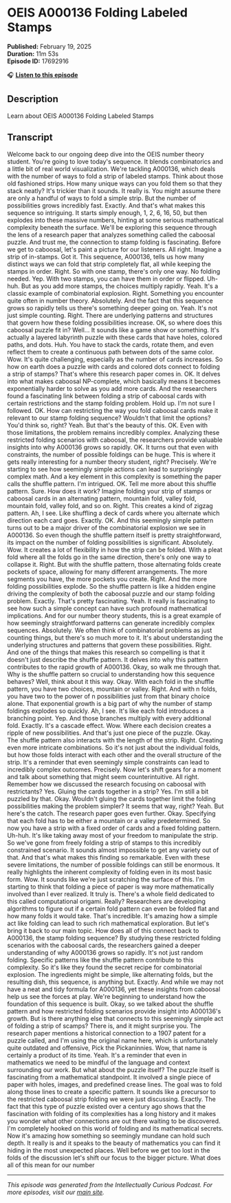 # OEIS A000136 Folding Labeled Stamps

**Published:** February 19, 2025  
**Duration:** 11m 53s  
**Episode ID:** 17692916

🎧 **[Listen to this episode](https://intellectuallycurious.buzzsprout.com/2529712/episodes/17692916-oeis-a000136-folding-labeled-stamps)**

## Description

Learn about OEIS A000136 Folding Labeled Stamps

## Transcript

Welcome back to our ongoing deep dive into the OEIS number theory student. You're going to love today's sequence. It blends combinatorics and a little bit of real world visualization. We're tackling A000136, which deals with the number of ways to fold a strip of labeled stamps. Think about those old fashioned strips. How many unique ways can you fold them so that they stack neatly? It's trickier than it sounds. It really is. You might assume there are only a handful of ways to fold a simple strip. But the number of possibilities grows incredibly fast. Exactly. And that's what makes this sequence so intriguing. It starts simply enough, 1, 2, 6, 16, 50, but then explodes into these massive numbers, hinting at some serious mathematical complexity beneath the surface. We'll be exploring this sequence through the lens of a research paper that analyzes something called the caboosal puzzle. And trust me, the connection to stamp folding is fascinating. Before we get to caboosal, let's paint a picture for our listeners. All right. Imagine a strip of in-stamps. Got it. This sequence, A000136, tells us how many distinct ways we can fold that strip completely flat, all while keeping the stamps in order. Right. So with one stamp, there's only one way. No folding needed. Yep. With two stamps, you can have them in order or flipped. Uh-huh. But as you add more stamps, the choices multiply rapidly. Yeah. It's a classic example of combinatorial explosion. Right. Something you encounter quite often in number theory. Absolutely. And the fact that this sequence grows so rapidly tells us there's something deeper going on. Yeah. It's not just simple counting. Right. There are underlying patterns and structures that govern how these folding possibilities increase. OK, so where does this caboosal puzzle fit in? Well... It sounds like a game show or something. It's actually a layered labyrinth puzzle with these cards that have holes, colored paths, and dots. Huh. You have to stack the cards, rotate them, and even reflect them to create a continuous path between dots of the same color. Wow. It's quite challenging, especially as the number of cards increases. So how on earth does a puzzle with cards and colored dots connect to folding a strip of stamps? That's where this research paper comes in. OK. It delves into what makes caboosal NP-complete, which basically means it becomes exponentially harder to solve as you add more cards. And the researchers found a fascinating link between folding a strip of caboosal cards with certain restrictions and the stamp folding problem. Hold up. I'm not sure I followed. OK. How can restricting the way you fold caboosal cards make it relevant to our stamp folding sequence? Wouldn't that limit the options? You'd think so, right? Yeah. But that's the beauty of this. OK. Even with those limitations, the problem remains incredibly complex. Analyzing these restricted folding scenarios with caboosal, the researchers provide valuable insights into why A000136 grows so rapidly. OK. It turns out that even with constraints, the number of possible foldings can be huge. This is where it gets really interesting for a number theory student, right? Precisely. We're starting to see how seemingly simple actions can lead to surprisingly complex math. And a key element in this complexity is something the paper calls the shuffle pattern. I'm intrigued. OK. Tell me more about this shuffle pattern. Sure. How does it work? Imagine folding your strip of stamps or caboosal cards in an alternating pattern, mountain fold, valley fold, mountain fold, valley fold, and so on. Right. This creates a kind of zigzag pattern. Ah, I see. Like shuffling a deck of cards where you alternate which direction each card goes. Exactly. OK. And this seemingly simple pattern turns out to be a major driver of the combinatorial explosion we see in A000136. So even though the shuffle pattern itself is pretty straightforward, its impact on the number of folding possibilities is significant. Absolutely. Wow. It creates a lot of flexibility in how the strip can be folded. With a pleat fold where all the folds go in the same direction, there's only one way to collapse it. Right. But with the shuffle pattern, those alternating folds create pockets of space, allowing for many different arrangements. The more segments you have, the more pockets you create. Right. And the more folding possibilities explode. So the shuffle pattern is like a hidden engine driving the complexity of both the caboosal puzzle and our stamp folding problem. Exactly. That's pretty fascinating. Yeah. It really is fascinating to see how such a simple concept can have such profound mathematical implications. And for our number theory students, this is a great example of how seemingly straightforward patterns can generate incredibly complex sequences. Absolutely. We often think of combinatorial problems as just counting things, but there's so much more to it. It's about understanding the underlying structures and patterns that govern these possibilities. Right. And one of the things that makes this research so compelling is that it doesn't just describe the shuffle pattern. It delves into why this pattern contributes to the rapid growth of A000136. Okay, so walk me through that. Why is the shuffle pattern so crucial to understanding how this sequence behaves? Well, think about it this way. Okay. With each fold in the shuffle pattern, you have two choices, mountain or valley. Right. And with n folds, you have two to the power of n possibilities just from that binary choice alone. That exponential growth is a big part of why the number of stamp foldings explodes so quickly. Ah, I see. It's like each fold introduces a branching point. Yep. And those branches multiply with every additional fold. Exactly. It's a cascade effect. Wow. Where each decision creates a ripple of new possibilities. And that's just one piece of the puzzle. Okay. The shuffle pattern also interacts with the length of the strip. Right. Creating even more intricate combinations. So it's not just about the individual folds, but how those folds interact with each other and the overall structure of the strip. It's a reminder that even seemingly simple constraints can lead to incredibly complex outcomes. Precisely. Now let's shift gears for a moment and talk about something that might seem counterintuitive. All right. Remember how we discussed the research focusing on caboosal with restrictants? Yes. Gluing the cards together in a strip? Yes. I'm still a bit puzzled by that. Okay. Wouldn't gluing the cards together limit the folding possibilities making the problem simpler? It seems that way, right? Yeah. But here's the catch. The research paper goes even further. Okay. Specifying that each fold has to be either a mountain or a valley predetermined. So now you have a strip with a fixed order of cards and a fixed folding pattern. Uh-huh. It's like taking away most of your freedom to manipulate the strip. So we've gone from freely folding a strip of stamps to this incredibly constrained scenario. It sounds almost impossible to get any variety out of that. And that's what makes this finding so remarkable. Even with these severe limitations, the number of possible foldings can still be enormous. It really highlights the inherent complexity of folding even in its most basic form. Wow. It sounds like we're just scratching the surface of this. I'm starting to think that folding a piece of paper is way more mathematically involved than I ever realized. It truly is. There's a whole field dedicated to this called computational origami. Really? Researchers are developing algorithms to figure out if a certain fold pattern can even be folded flat and how many folds it would take. That's incredible. It's amazing how a simple act like folding can lead to such rich mathematical exploration. But let's bring it back to our main topic. How does all of this connect back to A000136, the stamp folding sequence? By studying these restricted folding scenarios with the caboosal cards, the researchers gained a deeper understanding of why A000136 grows so rapidly. It's not just random folding. Specific patterns like the shuffle pattern contribute to this complexity. So it's like they found the secret recipe for combinatorial explosion. The ingredients might be simple, like alternating folds, but the resulting dish, this sequence, is anything but. Exactly. And while we may not have a neat and tidy formula for A000136, yet these insights from caboosal help us see the forces at play. We're beginning to understand how the foundation of this sequence is built. Okay, so we talked about the shuffle pattern and how restricted folding scenarios provide insight into A000136's growth. But is there anything else that connects to this seemingly simple act of folding a strip of scamps? There is, and it might surprise you. The research paper mentions a historical connection to a 1907 patent for a puzzle called, and I'm using the original name here, which is unfortunately quite outdated and offensive, Pick the Pickaninnies. Wow, that name is certainly a product of its time. Yeah. It's a reminder that even in mathematics we need to be mindful of the language and context surrounding our work. But what about the puzzle itself? The puzzle itself is fascinating from a mathematical standpoint. It involved a single piece of paper with holes, images, and predefined crease lines. The goal was to fold along those lines to create a specific pattern. It sounds like a precursor to the restricted caboosal strip folding we were just discussing. Exactly. The fact that this type of puzzle existed over a century ago shows that the fascination with folding of its complexities has a long history and it makes you wonder what other connections are out there waiting to be discovered. I'm completely hooked on this world of folding and its mathematical secrets. Now it's amazing how something so seemingly mundane can hold such depth. It really is and it speaks to the beauty of mathematics you can find it hiding in the most unexpected places. Well before we get too lost in the folds of the discussion let's shift our focus to the bigger picture. What does all of this mean for our number

---
*This episode was generated from the Intellectually Curious Podcast. For more episodes, visit our [main site](https://intellectuallycurious.buzzsprout.com).*
